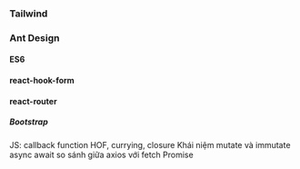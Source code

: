 ### Tailwind

### Ant Design

#### ES6

#### react-hook-form

#### react-router

##### Bootstrap

JS:
callback function
HOF, currying, closure
Khái niệm mutate và immutate
async await
so sánh giữa axios với fetch
Promise

